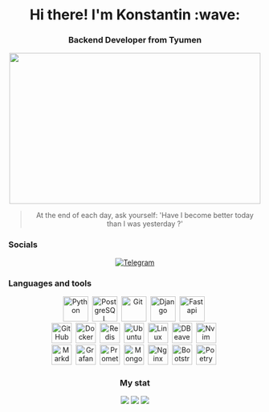 <div id="header" align="center">
    <h1>Hi there! I'm Konstantin :wave: </h1>
    <h3>Backend Developer from Tyumen</h3>
</div>

<div align="center">
  <img src="https://media.giphy.com/media/dWesBcTLavkZuG35MI/giphy.gif" width="500" height="300"/>
</div>

<div align="center">
    <blockquote>At the end of each day, ask yourself: 'Have I become better today than I was yesterday ?'</blockquote>
</div>

### Socials
<div id="socials" align="center">
    <a href="https://t.me/Konstant1no72">
        <img src="https://img.shields.io/badge/Telegram-blue?style=for-the-badge&logo=telegram&logoColor=white" alt="Telegram"/>
    </a>
</div>

### Languages and tools
<div id="languages and tools" align="center">
    <div>
        <img src="https://cdn.jsdelivr.net/gh/devicons/devicon@latest/icons/python/python-original-wordmark.svg" title="Python" width="50" height="50"/>&nbsp;
        <img src="https://cdn.jsdelivr.net/gh/devicons/devicon@latest/icons/postgresql/postgresql-original.svg" title="PostgreSQL" width="50" height="50"/>&nbsp;
        <img src="https://cdn.jsdelivr.net/gh/devicons/devicon@latest/icons/git/git-original-wordmark.svg" title="Git" width="50" height="50"/>&nbsp;
        <img src="https://cdn.jsdelivr.net/gh/devicons/devicon@latest/icons/django/django-plain.svg" title="Django" width="50" height="50"/>&nbsp;
        <img src="https://cdn.jsdelivr.net/gh/devicons/devicon@latest/icons/fastapi/fastapi-original.svg" title="Fastapi" width="50" height="50"/>&nbsp;
    <div/>
    <div>
        <img src="https://cdn.jsdelivr.net/gh/devicons/devicon@latest/icons/github/github-original-wordmark.svg" title="GitHub" width="40" height="40"/>&nbsp;
        <img src="https://cdn.jsdelivr.net/gh/devicons/devicon@latest/icons/docker/docker-original.svg" title="Docker" width="40" height="40"/>&nbsp;
        <img src="https://cdn.jsdelivr.net/gh/devicons/devicon@latest/icons/redis/redis-original-wordmark.svg" title="Redis" width="40" height="40"/>&nbsp;
        <img src="https://cdn.jsdelivr.net/gh/devicons/devicon@latest/icons/ubuntu/ubuntu-original.svg" title="Ubuntu" width="40" height="40"/>&nbsp;
        <img src="https://cdn.jsdelivr.net/gh/devicons/devicon@latest/icons/linux/linux-original.svg" title="Linux" width="40" height="40"/>&nbsp;
        <img src="https://cdn.jsdelivr.net/gh/devicons/devicon@latest/icons/dbeaver/dbeaver-original.svg" title="DBeaver" width="40" height="40"/>&nbsp;
        <img src="https://cdn.jsdelivr.net/gh/devicons/devicon@latest/icons/neovim/neovim-original-wordmark.svg" title="Nvim" width="40" height="40"/>&nbsp;
    </div>
    <div>
        <img src="https://cdn.jsdelivr.net/gh/devicons/devicon@latest/icons/markdown/markdown-original.svg" title="Markdown" width="40" height="40"/>&nbsp;
        <img src="https://cdn.jsdelivr.net/gh/devicons/devicon@latest/icons/grafana/grafana-original.svg" title="Grafana" width="40" height="40"/>&nbsp;
        <img src="https://cdn.jsdelivr.net/gh/devicons/devicon@latest/icons/prometheus/prometheus-original.svg" title="Prometheus" width="40" height="40"/>&nbsp;
        <img src="https://cdn.jsdelivr.net/gh/devicons/devicon@latest/icons/mongodb/mongodb-original.svg" title="MongoDB" width="40" height="40"/>&nbsp;
        <img src="https://cdn.jsdelivr.net/gh/devicons/devicon@latest/icons/nginx/nginx-original.svg" title="Nginx" width="40" height="40"/>&nbsp;
        <img src="https://cdn.jsdelivr.net/gh/devicons/devicon@latest/icons/bootstrap/bootstrap-original-wordmark.svg" title="Bootstrap" width="40" height="40"/>&nbsp;
        <img src="https://cdn.jsdelivr.net/gh/devicons/devicon@latest/icons/poetry/poetry-original.svg" title="Poetry" width="40" height="40"/>&nbsp;
    </div>
</div>

### My stat
<div id="stat" align="center">
    <img src="https://github-profile-summary-cards.vercel.app/api/cards/profile-details?username=Bojchenko-Konstantin&theme=vue"/>
    <img src="https://github-profile-summary-cards.vercel.app/api/cards/most-commit-language?username=Bojchenko-Konstantin&theme=vue"/>
    <img src="https://github-profile-summary-cards.vercel.app/api/cards/stats?username=Bojchenko-Konstantin&theme=vue"/>
</div>
